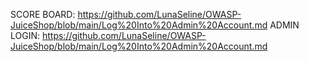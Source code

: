 SCORE BOARD: https://github.com/LunaSeline/OWASP-JuiceShop/blob/main/Log%20Into%20Admin%20Account.md
ADMIN LOGIN: https://github.com/LunaSeline/OWASP-JuiceShop/blob/main/Log%20Into%20Admin%20Account.md
